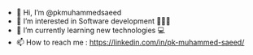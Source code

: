- 👋 Hi, I’m @pkmuhammedsaeed
- 👀 I’m interested in Software development 👨🏻‍💻
- 🌱 I’m currently learning new technologies 💻
- 📫 How to reach me : https://linkedin.com/in/pk-muhammed-saeed/

<!---
pkmuhammedsaeed/pkmuhammedsaeed is a ✨ special ✨ repository because its `README.md` (this file) appears on your GitHub profile.
You can click the Preview link to take a look at your changes.
--->

